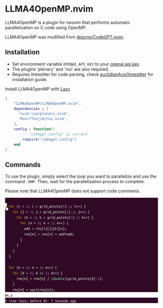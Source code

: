 # LLMA4OpenMP.nvim


LLMA4OpenMP is a plugin for neovim that performs automatic parallelization on C code using OpenMP.

LLMA4OpenMP was modified from [dpayne/CodeGPT.nvim](https://github.com/dpayne/CodeGPT.nvim).

## Installation

* Set environment variable `OPENAI_API_KEY` to your [openai api key](https://platform.openai.com/account/api-keys).
* The plugins 'plenary' and 'nui' are also required.
* Requires ltreesitter for code parsing, check [euclidianAce/ltreesitter](https://github.com/euclidianAce/ltreesitter) for installation guide.

Install LLMA4OpenMP with [Lazy](https://github.com/folke/lazy.nvim).

```lua
{
    "LLMA4OpenMP/LLMA4OpenMP.nvim",
    dependencies = {
      'nvim-lua/plenary.nvim',
      'MunifTanjim/nui.nvim',
    },
    config = function()
        -- "codegpt.config" is correct
        require("codegpt.config")
    end
}
```

## Commands

To use the plugin, simply select the loop you want to parallelize and use the command `:OMP`. Then, wait for the parallelization process to complete.

Please note that LLMA4OpenMP does not support code comments.

![generation](example/OpenMP_code_generation.gif?raw=true)
